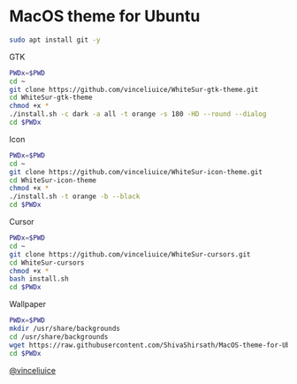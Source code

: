 # MacOS theme for Ubuntu
```bash
sudo apt install git -y
```

GTK 
```bash
PWDx=$PWD
cd ~
git clone https://github.com/vinceliuice/WhiteSur-gtk-theme.git
cd WhiteSur-gtk-theme
chmod +x *
./install.sh -c dark -a all -t orange -s 180 -HD --round --dialog
cd $PWDx
```
Icon
```bash
PWDx=$PWD
cd ~
git clone https://github.com/vinceliuice/WhiteSur-icon-theme.git
cd WhiteSur-icon-theme
chmod +x *
./install.sh -t orange -b --black
cd $PWDx
```
Cursor
```bash
PWDx=$PWD
cd ~
git clone https://github.com/vinceliuice/WhiteSur-cursors.git
cd WhiteSur-cursors
chmod +x *
bash install.sh
cd $PWDx
```
Wallpaper
```bash
PWDx=$PWD
mkdir /usr/share/backgrounds
cd /usr/share/backgrounds
wget https://raw.githubusercontent.com/ShivaShirsath/MacOS-theme-for-Ubuntu/main/WhiteSur.svg
cd $PWDx
```
[@vinceliuice](https://github.com/vinceliuice)
